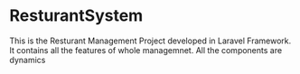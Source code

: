 # ResturantSystem
This is the Resturant Management Project developed in Laravel Framework. It contains all the features of whole managemnet. All the components are dynamics
